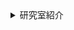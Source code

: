 <details>
<summary>研究室紹介</summary>

# 研究室紹介

## 自己紹介

- 💻 数値流体力学の研究者をしています
- 🛠️ 主に**境界要素法**と**粒子法**を用いたソフトウェア開発を行っています

PCはMacを使っていて，学生にもMacを使ってもらっています．たまに計算でLinuxも使います．

## 研究と開発

[浮体式洋上風力発電](https://en.wikipedia.org/wiki/Floating_wind_turbine)に関する研究を行っています．
現在の目標は，多くの浮体を含めウィンドファーム全領域をシミュレートする実用的なソフトウェアを開発することです．

### 境界要素法を使った浮体動揺解析ソフト

- 説明: 境界要素法は，流体の運動方程式を流体境界上で解く手法です．
- リンク: [build_bem](https://github.com/tomoakihirakawa/cpp/blob/main/builds/build_bem/README.md)
- 使用言語: C++, Python

<table cellspacing="0" cellpadding="20" border="1">
  <tr>
    <td align="center" bgcolor="#f2f2f2">
      <strong>Sample 0</strong><br>
      <img src="sample0.gif" width="320px" alt="Sample 0 Image">
    </td>
    <td align="center" bgcolor="#f2f2f2">
      <strong>Sample 1</strong><br>
      <img src="sample1.gif" width="320px" alt="Sample 1 Image">
    </td>
  </tr>
</table>

### 粒子法を使った流体物体相互作用解析ソフト

- 説明: 粒子法は，粒子の集まりで流体を表現し，流体の運動方程式を解く手法です．
- リンク: [build_sph](https://github.com/tomoakihirakawa/cpp/blob/main/builds/build_sph/README.md)
- 使用言語: C++, Python

## 数値解析を中心とした研究の魅力

基本的な**数値解析手法**は，数学とプログラミングを組み合わせ，以下の様な問題を解くものです．
既に多くの手法が開発されており，学ぶことがとても多いです．

* データの補間
* 関数の積分
* 関数の微分
* 方程式の根を求める
* 線形方程式の解法
* 固有値問題の解法
* 常微分方程式の解法
* 偏微分方程式の解法

以上の問題は，あらゆる分野で見られるため，数値解析手法を学ぶことはとても有用です．

この数値解析手法を組み合わせ，物理現象を表す力学の方程式解くことで，現象をシミュレートすることができます．

曖昧な理解のままで行なったシミュレーションの結果は，実際の現象と大きく異なることが多いです．
そのため，力学・数学・プログラミングの正確な理解がこの研究を行う上で重要です．
反対に言えば，この研究を通して，力学・数学・プログラミングを正確に学んでいくことができます．
私にとって，これがこの研究の魅力です．

## 連絡先

- 📧 Email: hirakawa`at`gipc.akita-u.ac.jp
- 🌐 Website: [秋田大学研究者総覧](https://akitauinfo.akita-u.ac.jp/html/100000862_ja.html?k=%E5%B9%B3%E5%B7%9D), [researchmap](https://researchmap.jp/tomoakihirakawa)

</details>